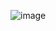 ![image](https://github.com/Hadi891/Football-Analysis-System/assets/122349301/483b71d7-4ad0-423c-af7d-f6f51b8d4ffc)
